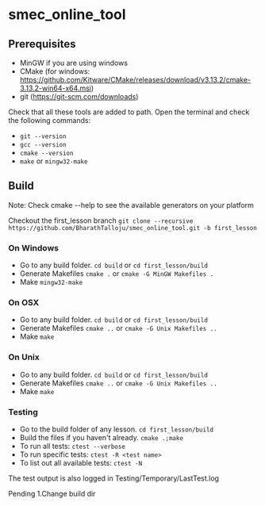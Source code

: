 # smec_online_tool

## Prerequisites
- MinGW if you are using windows
- CMake (for windows: https://github.com/Kitware/CMake/releases/download/v3.13.2/cmake-3.13.2-win64-x64.msi)
- git (https://git-scm.com/downloads)

Check that all these tools are added to path. Open the terminal and check the following commands:
- `git --version`
- `gcc --version`
- `cmake --version`
- `make` or `mingw32-make`

## Build
Note: Check cmake --help to see the available generators on your platform

Checkout the first_lesson branch
`git clone --recursive https://github.com/BharathTalloju/smec_online_tool.git -b first_lesson`

### On Windows
- Go to any build folder.
`cd build` or `cd first_lesson/build`
- Generate Makefiles
`cmake .` or `cmake -G MinGW Makefiles .`
- Make
`mingw32-make`

### On OSX
- Go to any build folder.
`cd build` or `cd first_lesson/build`
- Generate Makefiles
`cmake ..` or `cmake -G Unix Makefiles ..`
- Make
`make`

### On Unix
- Go to any build folder.
`cd build` or `cd first_lesson/build`
- Generate Makefiles
`cmake ..` or `cmake -G Unix Makefiles ..`
- Make
`make`

### Testing
- Go to the build folder of any lesson.
`cd first_lesson/build`
- Build the files if you haven't already.
`cmake .;make`
- To run all tests:
`ctest --verbose`
- To run specific tests:
`ctest -R <test name>`
- To list out all available tests:
`ctest -N`

The test output is also logged in Testing/Temporary/LastTest.log


Pending
1.Change build dir